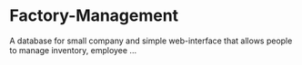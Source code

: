 # Factory-Management

A database for small company and simple web-interface that allows people to manage inventory, employee ...
